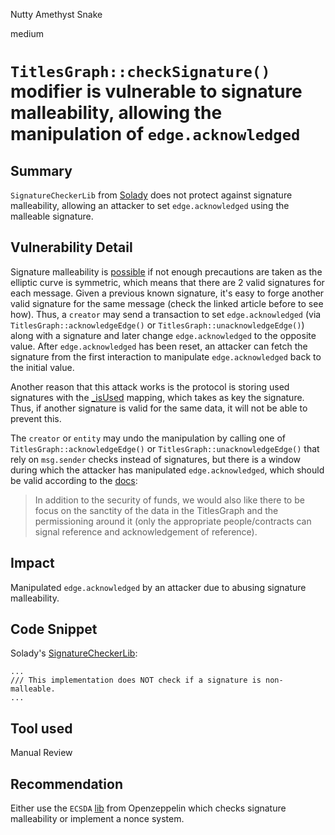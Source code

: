 Nutty Amethyst Snake

medium

# `TitlesGraph::checkSignature()` modifier is vulnerable to signature malleability, allowing the manipulation of `edge.acknowledged`

## Summary

`SignatureCheckerLib` from [Solady](https://github.com/sherlock-audit/2024-04-titles/blob/main/wallflower-contract-v2/src/graph/TitlesGraph.sol#L7) does not protect against signature malleability, allowing an attacker to set `edge.acknowledged` using the malleable signature.

## Vulnerability Detail

Signature malleability is [possible](https://medium.com/draftkings-engineering/signature-malleability-7a804429b14a) if not enough precautions are taken as the elliptic curve is symmetric, which means that there are 2 valid signatures for each message. Given a previous known signature, it's easy to forge another valid signature for the same message (check the linked article before to see how). Thus, a `creator` may send a transaction to set `edge.acknowledged` (via `TitlesGraph::acknowledgeEdge()` or `TitlesGraph::unacknowledgeEdge()`) along with a signature and later change `edge.acknowledged` to the opposite value. After `edge.acknowledged` has been reset, an attacker can fetch the signature from the first interaction to manipulate `edge.acknowledged` back to the initial value.

Another reason that this attack works is the protocol is storing used signatures with the [_isUsed](https://github.com/sherlock-audit/2024-04-titles/blob/main/wallflower-contract-v2/src/graph/TitlesGraph.sol#L49) mapping, which takes as key the signature. Thus, if another signature is valid for the same data, it will not be able to prevent this.

The `creator` or `entity` may undo the manipulation by calling one of `TitlesGraph::acknowledgeEdge()` or `TitlesGraph::unacknowledgeEdge()` that rely on `msg.sender` checks instead of signatures, but there is a window during which the attacker has manipulated `edge.acknowledged`, which should be valid according to the [docs](https://audits.sherlock.xyz/contests/326):

> In addition to the security of funds, we would also like there to be focus on the sanctity of the data in the TitlesGraph and the permissioning around it (only the appropriate people/contracts can signal reference and acknowledgement of reference).

## Impact

Manipulated `edge.acknowledged` by an attacker due to abusing signature malleability.

## Code Snippet

Solady's [SignatureCheckerLib](https://github.com/Vectorized/solady/blob/main/src/utils/SignatureCheckerLib.sol#L23):
```solidity
...
/// This implementation does NOT check if a signature is non-malleable.
...
```

## Tool used

Manual Review

## Recommendation

Either use the `ECSDA` [lib](https://github.com/OpenZeppelin/openzeppelin-contracts/blob/master/contracts/utils/cryptography/ECDSA.sol#L137-L139) from Openzeppelin which checks signature malleability or implement a nonce system.